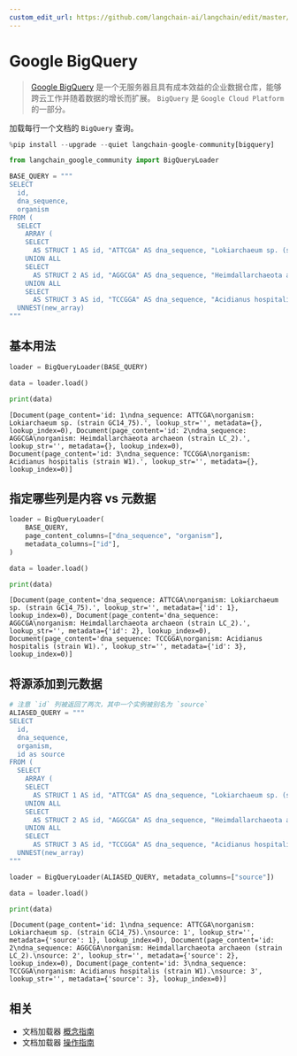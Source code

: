 ```yaml
---
custom_edit_url: https://github.com/langchain-ai/langchain/edit/master/docs/docs/integrations/document_loaders/google_bigquery.ipynb
---
```


# Google BigQuery

>[Google BigQuery](https://cloud.google.com/bigquery) 是一个无服务器且具有成本效益的企业数据仓库，能够跨云工作并随着数据的增长而扩展。
`BigQuery` 是 `Google Cloud Platform` 的一部分。

加载每行一个文档的 `BigQuery` 查询。

```python
%pip install --upgrade --quiet langchain-google-community[bigquery]
```

```python
from langchain_google_community import BigQueryLoader
```

```python
BASE_QUERY = """
SELECT
  id,
  dna_sequence,
  organism
FROM (
  SELECT
    ARRAY (
    SELECT
      AS STRUCT 1 AS id, "ATTCGA" AS dna_sequence, "Lokiarchaeum sp. (strain GC14_75)." AS organism
    UNION ALL
    SELECT
      AS STRUCT 2 AS id, "AGGCGA" AS dna_sequence, "Heimdallarchaeota archaeon (strain LC_2)." AS organism
    UNION ALL
    SELECT
      AS STRUCT 3 AS id, "TCCGGA" AS dna_sequence, "Acidianus hospitalis (strain W1)." AS organism) AS new_array),
  UNNEST(new_array)
"""
```

## 基本用法


```python
loader = BigQueryLoader(BASE_QUERY)

data = loader.load()
```


```python
print(data)
```
```output
[Document(page_content='id: 1\ndna_sequence: ATTCGA\norganism: Lokiarchaeum sp. (strain GC14_75).', lookup_str='', metadata={}, lookup_index=0), Document(page_content='id: 2\ndna_sequence: AGGCGA\norganism: Heimdallarchaeota archaeon (strain LC_2).', lookup_str='', metadata={}, lookup_index=0), Document(page_content='id: 3\ndna_sequence: TCCGGA\norganism: Acidianus hospitalis (strain W1).', lookup_str='', metadata={}, lookup_index=0)]
```

## 指定哪些列是内容 vs 元数据


```python
loader = BigQueryLoader(
    BASE_QUERY,
    page_content_columns=["dna_sequence", "organism"],
    metadata_columns=["id"],
)

data = loader.load()
```


```python
print(data)
```
```output
[Document(page_content='dna_sequence: ATTCGA\norganism: Lokiarchaeum sp. (strain GC14_75).', lookup_str='', metadata={'id': 1}, lookup_index=0), Document(page_content='dna_sequence: AGGCGA\norganism: Heimdallarchaeota archaeon (strain LC_2).', lookup_str='', metadata={'id': 2}, lookup_index=0), Document(page_content='dna_sequence: TCCGGA\norganism: Acidianus hospitalis (strain W1).', lookup_str='', metadata={'id': 3}, lookup_index=0)]
```

## 将源添加到元数据


```python
# 注意 `id` 列被返回了两次，其中一个实例被别名为 `source`
ALIASED_QUERY = """
SELECT
  id,
  dna_sequence,
  organism,
  id as source
FROM (
  SELECT
    ARRAY (
    SELECT
      AS STRUCT 1 AS id, "ATTCGA" AS dna_sequence, "Lokiarchaeum sp. (strain GC14_75)." AS organism
    UNION ALL
    SELECT
      AS STRUCT 2 AS id, "AGGCGA" AS dna_sequence, "Heimdallarchaeota archaeon (strain LC_2)." AS organism
    UNION ALL
    SELECT
      AS STRUCT 3 AS id, "TCCGGA" AS dna_sequence, "Acidianus hospitalis (strain W1)." AS organism) AS new_array),
  UNNEST(new_array)
"""
```


```python
loader = BigQueryLoader(ALIASED_QUERY, metadata_columns=["source"])

data = loader.load()
```


```python
print(data)
```
```output
[Document(page_content='id: 1\ndna_sequence: ATTCGA\norganism: Lokiarchaeum sp. (strain GC14_75).\nsource: 1', lookup_str='', metadata={'source': 1}, lookup_index=0), Document(page_content='id: 2\ndna_sequence: AGGCGA\norganism: Heimdallarchaeota archaeon (strain LC_2).\nsource: 2', lookup_str='', metadata={'source': 2}, lookup_index=0), Document(page_content='id: 3\ndna_sequence: TCCGGA\norganism: Acidianus hospitalis (strain W1).\nsource: 3', lookup_str='', metadata={'source': 3}, lookup_index=0)]
```

## 相关

- 文档加载器 [概念指南](/docs/concepts/#document-loaders)
- 文档加载器 [操作指南](/docs/how_to/#document-loaders)